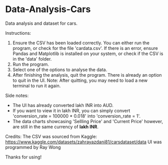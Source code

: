 # Data-Analysis-Cars
Data analysis and dataset for cars.

Instructions:
1. Ensure the CSV has been loaded correctly. You can either run the program, or check for the file 'cardata.csv'. If there is an error, ensure Pandas and Matplotlib is installed on your system, or check if the CSV is in the 'data' folder.
2. Run the program.
3. Select one of the options to analyse the data.
4. After finishing the analysis, quit the program. There is already an option to quit in the UI.
Note: After quitting, you may need to load a new terminal to run it again.

Side notes:
- The UI has already converted lakh INR into AUD. 
- If you want to view it in lakh INR, you can simply convert 'conversion_rate = 100000 * 0.018' into 'conversion_rate = 1'.
- The data charts showcasing 'Sellling Price' and 'Current Price' however, are still in the same currency of **lakh INR**. 

Credits:
The CSV was sourced from Kaggle: https://www.kaggle.com/datasets/zahrayazdani81/carsdataset/data
UI was programmed by Ray Wong

Thanks for using!